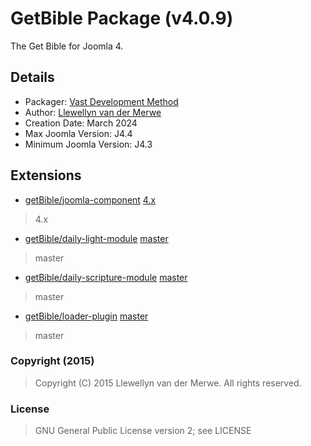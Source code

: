 # GetBible Package (v4.0.9)

The Get Bible for Joomla 4.

## Details

- Packager: [Vast Development Method](https://dev.vdm.io/)
- Author: [Llewellyn van der Merwe](https://io.vdm.dev/)
- Creation Date: March 2024
- Max Joomla Version: J4.4
- Minimum Joomla Version: J4.3

## Extensions

- [getBible/joomla-component](https://git.vdm.dev/getBible/joomla-component) [4.x](https://git.vdm.dev/getBible/joomla-component/archive/4.x.zip)
> 4.x
- [getBible/daily-light-module](https://git.vdm.dev/getBible/daily-light-module) [master](https://git.vdm.dev/getBible/daily-light-module/archive/master.zip)
> master
- [getBible/daily-scripture-module](https://git.vdm.dev/getBible/daily-scripture-module) [master](https://git.vdm.dev/getBible/daily-scripture-module/archive/master.zip)
> master
- [getBible/loader-plugin](https://git.vdm.dev/getBible/loader-plugin) [master](https://git.vdm.dev/getBible/loader-plugin/archive/master.zip)
> master

### Copyright (2015)
> Copyright (C) 2015 Llewellyn van der Merwe. All rights reserved.
### License
> GNU General Public License version 2; see LICENSE

